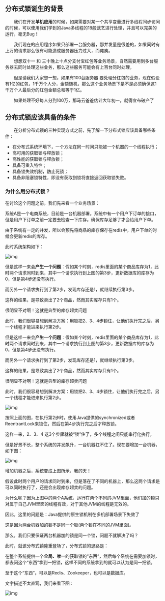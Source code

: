 

## 分布式锁诞生的背景

  我们在开发**单机应用**的时候，如果需要对某一个共享变量进行多线程同步访问的时候，可以使用我们学到的Java多线程的18般武艺进行处理，并且可以完美的运行，毫无Bug！

  我们现在的应用程序如果只部署一台服务器，那并发量是很差的，如果同时有上万的请求那么很有可能造成服务器压力过大，而瘫痪。

  想想双十一 和 三十晚上十点分支付宝红包等业务场景，自然需要用到多台服务器去同时处理这些业务，那么这些服务可能会有上百台同时处理，

  但是请我们大家想一想，如果有100台服务器 要处理分红包的业务，现在假设有1亿的红包，1千万个人分，金额随机，那么这个业务场景下是不是必须确保这1千万个人最后分的红包金额总和等于1亿。

  如果处理不好每人分到100万，那马云爸爸估计大年初一，就得宣布破产了

## 分布式锁应该具备的条件

  在分析分布式锁的三种实现方式之前，先了解一下分布式锁应该具备哪些条件：

- 在分布式系统环境下，一个方法在同一时间只能被一个机器的一个线程执行；
- 高可用的获取锁与释放锁；
- 高性能的获取锁与释放锁；
- 具备可重入特性；
- 具备锁失效机制，防止死锁；
- 具备非阻塞锁特性，即没有获取到锁将直接返回获取锁失败。

### 为什么用分布式锁？

在讨论这个问题之前，我们先来看一个业务场景：

系统A是一个电商系统，目前是一台机器部署，系统中有一个用户下订单的接口，但是用户下订单之前一定要去检查一下库存，确保库存足够了才会给用户下单。

由于系统有一定的并发，所以会预先将商品的库存保存在redis中，用户下单的时候会更新redis的库存。

此时系统架构如下：

![img](https://gitee.com/cdx_dayshow/picBed/raw/master/16bdef07ace29309.jpeg)

但是这样一来会**产生一个问题**：假如某个时刻，redis里面的某个商品库存为1，此时两个请求同时到来，其中一个请求执行到上图的第3步，更新数据库的库存为0，但是第4步还没有执行。

而另外一个请求执行到了第2步，发现库存还是1，就继续执行第3步。

这样的结果，是导致卖出了2个商品，然而其实库存只有1个。

很明显不对啊！这就是典型的库存超卖问题

此时，我们很容易想到解决方案：用锁把2、3、4步锁住，让他们执行完之后，另一个线程才能进来执行第2步。

但是这样一来会**产生一个问题**：假如某个时刻，redis里面的某个商品库存为1，此时两个请求同时到来，其中一个请求执行到上图的第3步，更新数据库的库存为0，但是第4步还没有执行。

而另外一个请求执行到了第2步，发现库存还是1，就继续执行第3步。

这样的结果，是导致卖出了2个商品，然而其实库存只有1个。

很明显不对啊！这就是典型的库存超卖问题

此时，我们很容易想到解决方案：用锁把2、3、4步锁住，让他们执行完之后，另一个线程才能进来执行第2步。

![img](https://gitee.com/cdx_dayshow/picBed/raw/master/16bdef093eb95662-20200511144851035.jpeg)

按照上面的图，在执行第2步时，使用Java提供的synchronized或者ReentrantLock来锁住，然后在第4步执行完之后才释放锁。

这样一来，2、3、4 这3个步骤就被“锁”住了，多个线程之间只能串行化执行。

但是好景不长，整个系统的并发飙升，一台机器扛不住了。现在要增加一台机器，如下图：

![img](https://gitee.com/cdx_dayshow/picBed/raw/master/16bdef0a91b85f0a.jpeg)



增加机器之后，系统变成上图所示，我的天！

假设此时两个用户的请求同时到来，但是落在了不同的机器上，那么这两个请求是可以同时执行了，还是会出现库存超卖的问题。

为什么呢？因为上图中的两个A系统，运行在两个不同的JVM里面，他们加的锁只对属于自己JVM里面的线程有效，对于其他JVM的线程是无效的。

因此，这里的问题是：Java提供的原生锁机制在多机部署场景下失效了

这是因为两台机器加的锁不是同一个锁(两个锁在不同的JVM里面)。

那么，我们只要保证两台机器加的锁是同一个锁，问题不就解决了吗？

此时，就该分布式锁隆重登场了，分布式锁的思路是：

在整个系统提供一个**全局、唯一**的获取锁的“东西”，然后每个系统在需要加锁时，都去问这个“东西”拿到一把锁，这样不同的系统拿到的就可以认为是同一把锁。

至于这个“东西”，可以是Redis、Zookeeper，也可以是数据库。

文字描述不太直观，我们来看下图：

![img](https://gitee.com/cdx_dayshow/picBed/raw/master/16bdef0bc19d1f91-20200511145001326.jpeg)